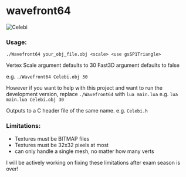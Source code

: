 # wavefront64


![Celebi](https://i.imgur.com/fXzqiGc.gif)


### Usage:
`./Wavefront64 your_obj_file.obj <scale> <use gsSP1Triangle>`

Vertex Scale argument defaults to 30
Fast3D argument defaults to false

e.g. `./Wavefront64 Celebi.obj 30`

However if you want to help with this project and want to run
the development version, replace `./Wavefront64` with `lua main.lua` 
e.g. `lua main.lua Celebi.obj 30`

Outputs to a C header file of the same name.
e.g. `Celebi.h`	


### Limitations:
* Textures must be BITMAP files
* Textures must be 32x32 pixels at most
* can only handle a single mesh, no matter how many verts

I will be actively working on fixing these limitations after exam season is over!
